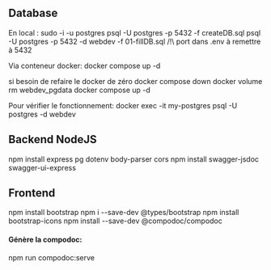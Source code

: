## Database

En local :
sudo -i -u postgres
psql -U postgres -p 5432 -f createDB.sql
psql -U postgres -p 5432 -d webdev -f 01-fillDB.sql
/!\ port dans .env à remettre à 5432

Via conteneur docker:
docker compose up -d

si besoin de refaire le docker de zéro
docker compose down
docker volume rm webdev_pgdata
docker compose up -d

Pour vérifier le fonctionnement:
docker exec -it my-postgres psql -U postgres -d webdev

## Backend NodeJS

npm install express pg dotenv body-parser cors
npm install swagger-jsdoc swagger-ui-express

## Frontend

npm install bootstrap
npm i --save-dev @types/bootstrap
npm install bootstrap-icons
npm install --save-dev @compodoc/compodoc

#### Génère la compodoc:

npm run compodoc:serve
